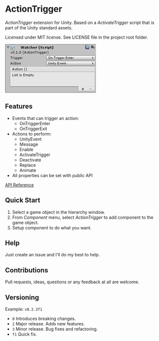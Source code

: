 ﻿# ActionTrigger

*ActionTrigger* extension for Unity. Based on a *ActivateTrigger* script that is part of the Unity standard assets.

Licensed under MIT license. See LICENSE file in the project root folder.

![ActionTrigger](/Resources/cover_screenshot.png?raw=true)

## Features

* Events that can trigger an action:
    * OnTriggerEnter
	* OnTriggerExit
* Actions to perform:
    * UnityEvent
	* Message
	* Enable
	* ActivateTrigger
	* Deactivate
	* Replace
	* Animate
* All properties can be set with public API

[API Reference](https://github.com/bartlomiejwolk/actiontrigger/wiki/API%20Reference)

## Quick Start

1. Select a game object in the hierarchy window.
2. From *Component* menu, select *ActionTrigger* to add component to the game object.
3. Setup component to do what you want.

## Help

Just create an issue and I'll do my best to help.

## Contributions

Pull requests, ideas, questions or any feedback at all are welcome.

## Versioning

Example: `v0.2.3f1`

- `0` Introduces breaking changes.
- `2` Major release. Adds new features.
- `3` Minor release. Bug fixes and refactoring.
- `f1` Quick fix.
